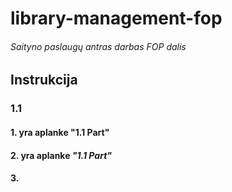 # library-management-fop
###### Saityno paslaugų antras darbas FOP dalis
## Instrukcija
### 1.1 
#### 1.  yra aplanke "1.1 Part" 
#### 2.  yra aplanke _"1.1 Part"_
#### 3.

